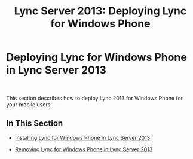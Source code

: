﻿---
title: 'Lync Server 2013: Deploying Lync for Windows Phone'
TOCTitle: Deploying Lync for Windows Phone
ms:assetid: b8161a96-16c2-40cf-bb9d-cdb9086642d8
ms:mtpsurl: https://technet.microsoft.com/en-us/library/Hh690992(v=OCS.15)
ms:contentKeyID: 51541506
ms.date: 07/23/2014
mtps_version: v=OCS.15
---

# Deploying Lync for Windows Phone in Lync Server 2013

 


This section describes how to deploy Lync 2013 for Windows Phone for your mobile users.

## In This Section

  - [Installing Lync for Windows Phone in Lync Server 2013](lync-server-2013-installing-lync-for-windows-phone.md)

  - [Removing Lync for Windows Phone in Lync Server 2013](lync-server-2013-removing-lync-for-windows-phone.md)

